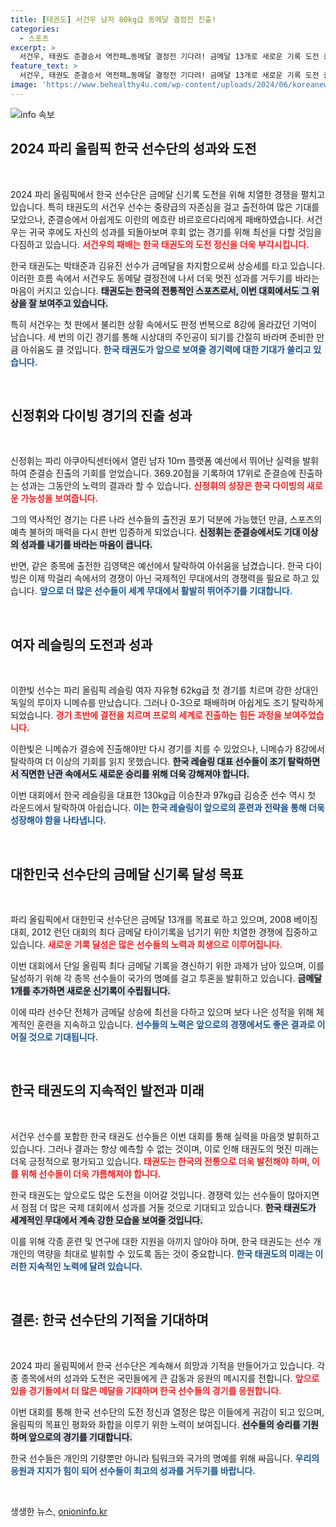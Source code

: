 ```yaml
---
title: [태권도] 서건우 남자 80kg급 동메달 결정전 진출!
categories:
  - 스포츠
excerpt: >
  서건우, 태권도 준결승서 역전패…동메달 결정전 기다려! 금메달 13개로 새로운 기록 도전 중인 한국 선수단, 신정휘는 다이빙 준결승 진출!
feature_text: >
  서건우, 태권도 준결승서 역전패…동메달 결정전 기다려! 금메달 13개로 새로운 기록 도전 중인 한국 선수단, 신정휘는 다이빙 준결승 진출!
image: 'https://www.behealthy4u.com/wp-content/uploads/2024/06/koreanews.jpg'
---
```


<p><img src="https://www.behealthy4u.com/wp-content/uploads/2024/06/koreanews.jpg" alt="info 속보" /></p>

<h2 data-ke-size="size26">2024 파리 올림픽 한국 선수단의 성과와 도전</h2>

<p data-ke-size="size16">&nbsp;</p>

<p data-ke-size="size16">2024 파리 올림픽에서 한국 선수단은 금메달 신기록 도전을 위해 치열한 경쟁을 펼치고 있습니다. 특히 태권도의 서건우 선수는 중량급의 자존심을 걸고 출전하여 많은 기대를 모았으나, 준결승에서 아쉽게도 이란의 메흐란 바르호르다리에게 패배하였습니다. 서건우는 귀국 후에도 자신의 성과를 되돌아보며 후회 없는 경기를 위해 최선을 다할 것임을 다짐하고 있습니다. <b><span style="color: #ee2323;">서건우의 패배는 한국 태권도의 도전 정신을 더욱 부각시킵니다.</span></b> </p>

<p data-ke-size="size16">한국 태권도는 박태준과 김유진 선수가 금메달을 차지함으로써 상승세를 타고 있습니다. 이러한 흐름 속에서 서건우도 동메달 결정전에 나서 더욱 멋진 성과를 거두기를 바라는 마음이 커지고 있습니다. <b><span style="background-color: #21538527;">태권도는 한국의 전통적인 스포츠로서, 이번 대회에서도 그 위상을 잘 보여주고 있습니다.</span></b> </p>

<p data-ke-size="size16">특히 서건우는 첫 판에서 불리한 상황 속에서도 판정 번복으로 8강에 올라갔던 기억이 남습니다. 세 번의 이긴 경기를 통해 시상대의 주인공이 되기를 간절히 바라며 준비한 만큼 아쉬움도 클 것입니다. <b><span style="color: #1a5490;">한국 태권도가 앞으로 보여줄 경기력에 대한 기대가 쏠리고 있습니다.</span></b> </p>

<p data-ke-size="size16">&nbsp;</p>

<h2 data-ke-size="size26">신정휘와 다이빙 경기의 진출 성과</h2>

<p data-ke-size="size16">&nbsp;</p>

<p data-ke-size="size16">신정휘는 파리 아쿠아틱센터에서 열린 남자 10ｍ 플랫폼 예선에서 뛰어난 실력을 발휘하여 준결승 진출의 기회를 얻었습니다. 369.20점을 기록하여 17위로 준결승에 진출하는 성과는 그동안의 노력의 결과라 할 수 있습니다. <b><span style="color: #ee2323;">신정휘의 성장은 한국 다이빙의 새로운 가능성을 보여줍니다.</span></b> </p>

<p data-ke-size="size16">그의 역사적인 경기는 다른 나라 선수들의 출전권 포기 덕분에 가능했던 만큼, 스포츠의 예측 불허의 매력을 다시 한번 입증하게 되었습니다. <b><span style="background-color: #21538527;">신정휘는 준결승에서도 기대 이상의 성과를 내기를 바라는 마음이 큽니다.</span></b> </p> 

<p data-ke-size="size16">반면, 같은 종목에 출전한 김영택은 예선에서 탈락하여 아쉬움을 남겼습니다. 한국 다이빙은 이제 막걸리 속에서의 경쟁이 아닌 국제적인 무대에서의 경쟁력을 필요로 하고 있습니다. <b><span style="color: #1a5490;">앞으로 더 많은 선수들이 세계 무대에서 활발히 뛰어주기를 기대합니다.</span></b></p>

<p data-ke-size="size16">&nbsp;</p>

<h2 data-ke-size="size26">여자 레슬링의 도전과 성과</h2>

<p data-ke-size="size16">&nbsp;</p>

<p data-ke-size="size16">이한빛 선수는 파리 올림픽 레슬링 여자 자유형 62kg급 첫 경기를 치르며 강한 상대인 독일의 루이자 니메슈를 만났습니다. 그러나 0-3으로 패배하며 아쉽게도 조기 탈락하게 되었습니다. <b><span style="color: #ee2323;">경기 초반에 결전을 치르며 프로의 세계로 진출하는 힘든 과정을 보여주었습니다.</span></b> </p>

<p data-ke-size="size16">이한빛은 니메슈가 결승에 진출해야만 다시 경기를 치를 수 있었으나, 니메슈가 8강에서 탈락하여 더 이상의 기회를 읽지 못했습니다. <b><span style="background-color: #21538527;">한국 레슬링 대표 선수들이 조기 탈락하면서 직면한 난관 속에서도 새로운 승리를 위해 더욱 강해져야 합니다.</span></b>  </p> 

<p data-ke-size="size16">이번 대회에서 한국 레슬링을 대표한 130kg급 이승찬과 97kg급 김승준 선수 역시 첫 라운드에서 탈락하여 아쉽습니다. <b><span style="color: #1a5490;">이는 한국 레슬링이 앞으로의 훈련과 전략을 통해 더욱 성장해야 함을 나타냅니다.</span></b> </p> 

<p data-ke-size="size16">&nbsp;</p>

<h2 data-ke-size="size26">대한민국 선수단의 금메달 신기록 달성 목표</h2>

<p data-ke-size="size16">&nbsp;</p>

<p data-ke-size="size16">파리 올림픽에서 대한민국 선수단은 금메달 13개를 목표로 하고 있으며, 2008 베이징 대회, 2012 런던 대회의 최다 금메달 타이기록을 넘기기 위한 치열한 경쟁에 집중하고 있습니다. <b><span style="color: #ee2323;">새로운 기록 달성은 많은 선수들의 노력과 희생으로 이루어집니다.</span></b> </p>

<p data-ke-size="size16">이번 대회에서 단일 올림픽 최다 금메달 기록을 경신하기 위한 과제가 남아 있으며, 이를 달성하기 위해 각 종목 선수들이 국가의 명예를 걸고 투혼을 발휘하고 있습니다. <b><span style="background-color: #21538527;">금메달 1개를 추가하면 새로운 신기록이 수립됩니다.</span></b> </p>

<p data-ke-size="size16">이에 따라 선수단 전체가 금메달 상승에 최선을 다하고 있으며 보다 나은 성적을 위해 체계적인 훈련을 지속하고 있습니다. <b><span style="color: #1a5490;">선수들의 노력은 앞으로의 경쟁에서도 좋은 결과로 이어질 것으로 기대됩니다.</span></b> </p> 

<p data-ke-size="size16">&nbsp;</p>

<h2 data-ke-size="size26">한국 태권도의 지속적인 발전과 미래</h2>

<p data-ke-size="size16">&nbsp;</p>

<p data-ke-size="size16">서건우 선수를 포함한 한국 태권도 선수들은 이번 대회를 통해 실력을 마음껏 발휘하고 있습니다. 그러나 결과는 항상 예측할 수 없는 것이며, 이로 인해 태권도의 멋진 미래는 더욱 긍정적으로 평가되고 있습니다. <b><span style="color: #ee2323;">태권도는 한국의 전통으로 더욱 발전해야 하며, 이를 위해 선수들이 더욱 갸름해져야 합니다.</span></b> </p>

<p data-ke-size="size16">한국 태권도는 앞으로도 많은 도전을 이어갈 것입니다. 경쟁력 있는 선수들이 많아지면서 점점 더 많은 국제 대회에서 성과를 거둘 것으로 기대되고 있습니다. <b><span style="background-color: #21538527;">한국 태권도가 세계적인 무대에서 계속 강한 모습을 보여줄 것입니다.</span></b> </p>

<p data-ke-size="size16">이를 위해 각종 훈련 및 연구에 대한 지원을 아끼지 않아야 하며, 한국 태권도는 선수 개개인의 역량을 최대로 발휘할 수 있도록 돕는 것이 중요합니다. <b><span style="color: #1a5490;">한국 태권도의 미래는 이러한 지속적인 노력에 달려 있습니다.</span></b> </p>

<p data-ke-size="size16">&nbsp;</p>

<h2 data-ke-size="size26">결론: 한국 선수단의 기적을 기대하며</h2>

<p data-ke-size="size16">&nbsp;</p>

<p data-ke-size="size16">2024 파리 올림픽에서 한국 선수단은 계속해서 희망과 기적을 만들어가고 있습니다. 각종 종목에서의 성과와 도전은 국민들에게 큰 감동과 응원의 메시지를 전합니다. <b><span style="color: #ee2323;">앞으로 있을 경기들에서 더 많은 메달을 기대하며 한국 선수들의 경기를 응원합니다.</span></b> </p>

<p data-ke-size="size16">이번 대회를 통해 한국 선수단의 도전 정신과 열정은 많은 이들에게 귀감이 되고 있으며, 올림픽의 목표인 평화와 화합을 이루기 위한 노력이 보여집니다.  <b><span style="background-color: #21538527;">선수들의 승리를 기원하며 앞으로의 경기를 기대합니다.</span></b> </p>

<p data-ke-size="size16">한국 선수들은 개인의 기량뿐만 아니라 팀워크와 국가의 명예를 위해 싸웁니다. <b><span style="color: #1a5490;">우리의 응원과 지지가 힘이 되어 선수들이 최고의 성과를 거두기를 바랍니다.</span></b> </p> 

<p data-ke-size="size16">&nbsp;</p>
생생한 뉴스, <a href="https://onioninfo.kr" rel="dofollow">onioninfo.kr</a>


